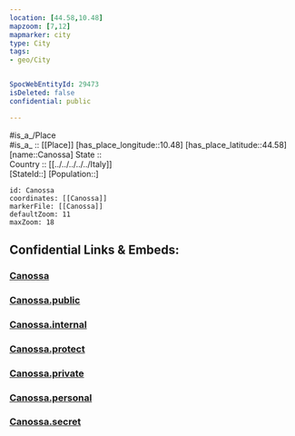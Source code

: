 ```yaml
---
location: [44.58,10.48] 
mapzoom: [7,12] 
mapmarker: city 
type: City
tags:
- geo/City


SpocWebEntityId: 29473
isDeleted: false
confidential: public

---
```

#is_a_/Place  
#is_a_ :: [[Place]] 
[has_place_longitude::10.48] 
[has_place_latitude::44.58] 
[name::Canossa] 
State ::  
Country :: [[../../../../../Italy]]  
[StateId::] 
[Population::] 



```leaflet
id: Canossa
coordinates: [[Canossa]] 
markerFile: [[Canossa]] 
defaultZoom: 11 
maxZoom: 18
```


## Confidential Links & Embeds: 

### [Canossa](/_Standards/Earth/Continent/Europe/Europe~South/Italy/regions~Italy/Emilia-Romagna/Reggio_Emilia.Province/City/Canossa.md) 

### [Canossa.public](/_public/Earth/Continent/Europe/Europe~South/Italy/regions~Italy/Emilia-Romagna/Reggio_Emilia.Province/City/Canossa.public.md) 

### [Canossa.internal](/_internal/Earth/Continent/Europe/Europe~South/Italy/regions~Italy/Emilia-Romagna/Reggio_Emilia.Province/City/Canossa.internal.md) 

### [Canossa.protect](/_protect/Earth/Continent/Europe/Europe~South/Italy/regions~Italy/Emilia-Romagna/Reggio_Emilia.Province/City/Canossa.protect.md) 

### [Canossa.private](/_private/Earth/Continent/Europe/Europe~South/Italy/regions~Italy/Emilia-Romagna/Reggio_Emilia.Province/City/Canossa.private.md) 

### [Canossa.personal](/_personal/Earth/Continent/Europe/Europe~South/Italy/regions~Italy/Emilia-Romagna/Reggio_Emilia.Province/City/Canossa.personal.md) 

### [Canossa.secret](/_secret/Earth/Continent/Europe/Europe~South/Italy/regions~Italy/Emilia-Romagna/Reggio_Emilia.Province/City/Canossa.secret.md)

